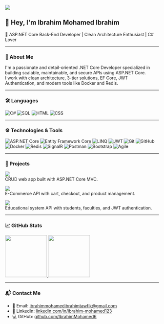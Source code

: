 [![](https://raw.githubusercontent.com/adamalston/adamalston/master/profile.gif)](https://github.com/IbrahimMohamed6)

## 👋 Hey, I'm Ibrahim Mohamed Ibrahim  
🎯 ASP.NET Core Back-End Developer | Clean Architecture Enthusiast | C# Lover

---

### 🧠 About Me

I'm a passionate and detail-oriented .NET Core Developer specialized in building scalable, maintainable, and secure APIs using ASP.NET Core.  
I work with clean architecture, 3-tier solutions, EF Core, JWT Authentication, and modern tools like Docker and Redis.

---

### 🛠️ Languages

![C#](https://img.shields.io/badge/-C%23-000?&logo=csharp)
![SQL](https://img.shields.io/badge/-SQL-000?&logo=MySQL)
![HTML](https://img.shields.io/badge/-HTML5-000?&logo=html5)
![CSS](https://img.shields.io/badge/-CSS3-000?&logo=css3)

---

### ⚙️ Technologies & Tools

![ASP.NET Core](https://img.shields.io/badge/-ASP.NET%20Core-000?&logo=.net)
![Entity Framework Core](https://img.shields.io/badge/-EF%20Core-000?&logo=.net)
![LINQ](https://img.shields.io/badge/-LINQ-000?&logo=.net)
![JWT](https://img.shields.io/badge/-JWT-000?&logo=jsonwebtokens)
![Git](https://img.shields.io/badge/-Git-000?&logo=git)
![GitHub](https://img.shields.io/badge/-GitHub-000?&logo=github)
![Docker](https://img.shields.io/badge/-Docker-000?&logo=docker)
![Redis](https://img.shields.io/badge/-Redis-000?&logo=redis)
![SignalR](https://img.shields.io/badge/-SignalR-000?&logo=dotnet)
![Postman](https://img.shields.io/badge/-Postman-000?&logo=postman)
![Bootstrap](https://img.shields.io/badge/-Bootstrap-000?&logo=bootstrap)
![Agile](https://img.shields.io/badge/-Agile-000?&logo=scrumalliance)

---

### 🚀 Projects

[![](https://img.shields.io/badge/-🛒%20Souq.API-000)](https://github.com/IbrahimMohamed6/Souq.Api)  
CRUD web app built with ASP.NET Core MVC.

[![](https://img.shields.io/badge/-🛍%20Store.API-000)](https://github.com/IbrahimMohamed6/Store_Api.git)  
E-Commerce API with cart, checkout, and product management.

[![](https://img.shields.io/badge/-🎓%20EduLink.API-000)](https://github.com/IbrahimMohamed6/EduLink.Api.Solution)  
Educational system API with students, faculties, and JWT authentication.

---

### 📈 GitHub Stats

<a href="https://github.com/IbrahimMohamed6">
  <img height="137px" src="https://github-readme-stats.vercel.app/api?username=IbrahimMohamed6&hide_title=true&hide_border=true&show_icons=true&include_all_commits=true&count_private=true&line_height=21&theme=graywhite" />
  <img height="137px" src="https://github-readme-stats.vercel.app/api/top-langs/?username=IbrahimMohamed6&hide_title=true&hide_border=true&layout=compact&langs_count=6&theme=graywhite" />
</a>

---

### 📬 Contact Me

- 📧 Email: [ibrahimmohamedibrahimtawfik@gmail.com](mailto:ibrahimmohamedibrahimtawfik@gmail.com)
- 🔗 LinkedIn: [linkedin.com/in/ibrahim-mohamed123](https://linkedin.com/in/ibrahim-mohamed123)
- 💻 GitHub: [github.com/IbrahimMohamed6](https://github.com/IbrahimMohamed6)
